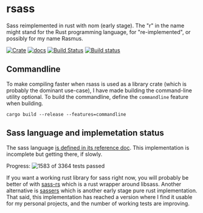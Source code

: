 # rsass

Sass reimplemented in rust with nom (early stage).
The "r" in the name might stand for the Rust programming language, for
"re-implemented", or possibly for my name Rasmus.

[![Crate](https://meritbadge.herokuapp.com/rsass)](https://crates.io/crates/rsass)
[![docs](https://docs.rs/rsass/badge.svg)](https://docs.rs/rsass)
[![Build Status](https://travis-ci.org/kaj/rsass.svg?branch=master)](https://travis-ci.org/kaj/rsass)
[![Build status](https://ci.appveyor.com/api/projects/status/w0hfnjwx31f7eoxj/branch/master?svg=true)](https://ci.appveyor.com/project/kaj/rsass/branch/master)

## Commandline

To make compiling faster when rsass is used as a library crate (which
is probably the dominant use-case), I have made building the
command-line utility optional.
To build the commandline, define the `commandline` feature when
building.

    cargo build --release --features=commandline

## Sass language and implemetation status

The sass language [is defined in its reference
doc](http://sass-lang.com/documentation/file.SASS_REFERENCE.html).
This implementation is incomplete but getting there, if slowly.

Progress: ![1583](http://progressed.io/bar/158?suffix=3&scale=336)
of 3364 tests passed

If you want a working rust library for sass right now, you will
probably be better of with [sass-rs](https://crates.io/crates/sass-rs)
which is a rust wrapper around libsass.
Another alternative is [sassers](https://crates.io/crates/sassers)
which is another early stage pure rust implementation.
That said, this implementation has reached a version where I find it
usable for my personal projects, and the number of working tests are
improving.
